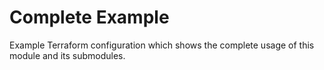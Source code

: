 # Complete Example

Example Terraform configuration which shows the complete usage of this module and its submodules.
